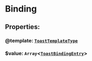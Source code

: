 # **Binding**
## **Properties**:
### @template: [`ToastTemplateType`](./ToastTemplateType)
### $value: `Array`<[`ToastBindingEntry`](./ToastBindingEntry)>